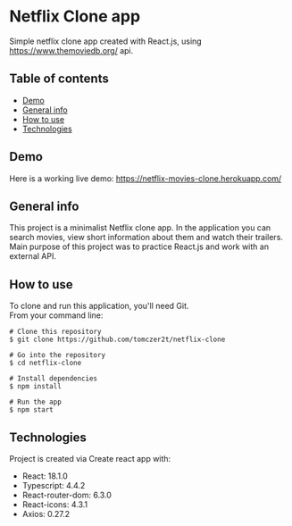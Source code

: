 # Netflix Clone app
Simple netflix clone app created with React.js, using https://www.themoviedb.org/ api.

<!--- ![Demo screenshot](src/assets/images/demo-screenshot.png) -->

## Table of contents
* [Demo](#demo)
* [General info](#general-info)
* [How to use](#how-to-use)
* [Technologies](#technologies)

## Demo
Here is a working live demo: https://netflix-movies-clone.herokuapp.com/

## General info
This project is a minimalist Netflix clone app. In the application you can search movies, view short information about them and watch their trailers.
</br>
Main purpose of this project was to practice React.js and work with an external API.

## How to use
To clone and run this application, you'll need Git.</br>
From your command line:
```
# Clone this repository
$ git clone https://github.com/tomczer2t/netflix-clone

# Go into the repository
$ cd netflix-clone

# Install dependencies
$ npm install

# Run the app
$ npm start
```

## Technologies
Project is created via Create react app with:
* React: 18.1.0
* Typescript: 4.4.2
* React-router-dom: 6.3.0
* React-icons: 4.3.1
* Axios: 0.27.2
